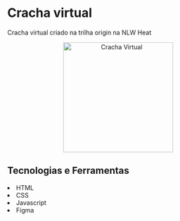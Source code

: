 <h1>Cracha virtual</h1>
<p>Cracha virtual criado na trilha origin na NLW Heat</p>

<div align="center">
  <img src="https://user-images.githubusercontent.com/72213417/138770064-5b06a0fc-59c3-450a-a1a3-39ee080a06a1.png" alt="Cracha Virtual" width="250px"/>
</div>

<h2>Tecnologias e Ferramentas</h2>
<li>HTML</li>
<li>CSS</li>
<li>Javascript</li>
<li>Figma</li>

